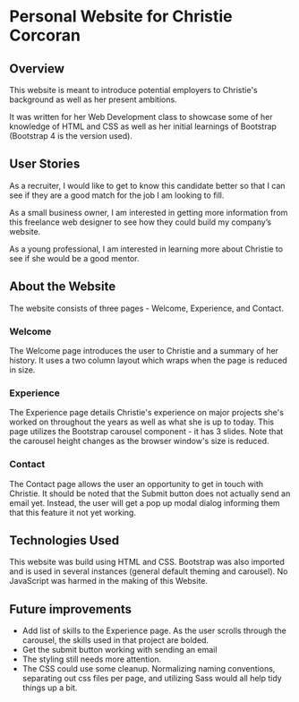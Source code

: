 # Personal Website for Christie Corcoran
## Overview
This website is meant to introduce potential employers to Christie's background as well as her present ambitions.  

It was written for her Web Development class to showcase some of her knowledge of HTML and CSS as well as her initial learnings of Bootstrap (Bootstrap 4 is the version used).  

## User Stories
As a recruiter, I would like to get to know this candidate better so that I can see if they are a good match for the job I am looking to fill.

As a small business owner, I am interested in getting more information from this freelance web designer to see how they could build my company’s website.  

As a young professional, I am interested in learning more about Christie to see if she would be a good mentor.  


## About the Website
The website consists of three pages - Welcome, Experience, and Contact.  

### Welcome
The Welcome page introduces the user to Christie and a summary of her history.  It uses a two column layout which wraps when the page is reduced in size.  

### Experience
The Experience page details Christie's experience on major projects she's worked on throughout the years as well as what she is up to today.  This page utilizes the Bootstrap 
carousel component - it has 3 slides.  Note that the carousel height changes as the browser window's size is reduced.  

### Contact
The Contact page allows the user an opportunity to get in touch with Christie.  It should be noted that the Submit button does not actually send an email yet.  Instead, the user
will get a pop up modal dialog informing them that this feature it not yet working.  

## Technologies Used
This website was build using HTML and CSS.  Bootstrap was also imported and is used in several instances (general default theming and carousel).  No JavaScript was harmed in the making of this Website.  

## Future improvements
- Add list of skills to the Experience page.  As the user scrolls through the carousel, the skills used in that project are bolded.  
- Get the submit button working with sending an email  
- The styling still needs more attention.  
- The CSS could use some cleanup.  Normalizing naming conventions, separating out css files per page, and utilizing Sass would all help tidy things up a bit.  